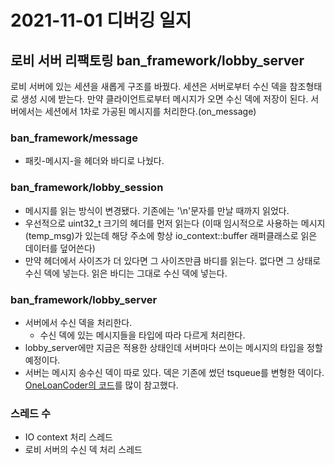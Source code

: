 # 2021-11-01 디버깅 일지

## 로비 서버 리팩토링 ban_framework/lobby_server

로비 서버에 있는 세션을 새롭게 구조를 바꿨다. 세션은 서버로부터 수신 덱을 참조형태로 생성 시에 받는다. 만약 클라이언트로부터 메시지가 오면 수신 덱에 저장이 된다. 서버에서는 세션에서 1차로 가공된 메시지를 처리한다.(on_message)



### ban_framework/message

- 패킷-메시지-을 헤더와 바디로 나눴다. 



### ban_framework/lobby_session

- 메시지를 읽는 방식이 변경됐다. 기존에는 '\n'문자를 만날 때까지 읽었다. 
- 우선적으로 uint32_t 크기의 헤더를 먼저 읽는다 (이때 임시적으로 사용하는 메시지(temp_msg)가 있는데 해당 주소에 항상 io_context::buffer 래퍼클래스로 읽은 데이터를 덮어쓴다)
- 만약 헤더에서 사이즈가 더 있다면 그 사이즈만큼 바디를 읽는다. 없다면 그 상태로 수신 덱에 넣는다. 읽은 바디는 그대로 수신 덱에 넣는다.



### ban_framework/lobby_server

- 서버에서 수신 덱을 처리한다.
  - 수신 덱에 있는 메시지들을 타입에 따라 다르게 처리한다.
- lobby_server에만 지금은 적용한 상태인데 서버마다 쓰이는 메시지의 타입을 정할 예정이다. 
- 서버는 메시지 송수신 덱이 따로 있다. 덱은 기존에 썼던 tsqueue를 변형한 덱이다. [OneLoanCoder의 코드](https://github.com/OneLoneCoder/olcPixelGameEngine/tree/master/Videos/Networking/Parts1%262)를 많이 참고했다. 



### 스레드 수

- IO context 처리 스레드
- 로비 서버의 수신 덱 처리 스레드

